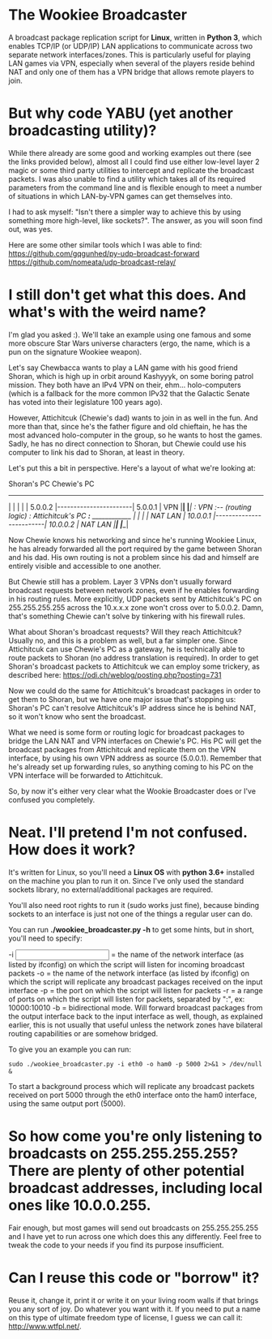 # The Wookiee Broadcaster

A broadcast package replication script for **Linux**, written in **Python 3**, which enables TCP/IP (or UDP/IP) LAN applications to communicate across two separate network interfaces/zones. This is particularly useful for playing LAN games via VPN, especially when several of the players reside behind NAT and only one of them has a VPN bridge that allows remote players to join.

# But why code YABU (yet another broadcasting utility)?

While there already are some good and working examples out there (see the links provided below), almost all I could find use either low-level layer 2 magic or some third party utilities to intercept and replicate the broadcast packets. I was also unable to find a utility which takes all of its required parameters from the command line and is flexible enough to meet a number of situations in which LAN-by-VPN games can get themselves into.

I had to ask myself: "Isn't there a simpler way to achieve this by using something more high-level, like sockets?". The answer, as you will soon find out, was yes.

Here are some other similar tools which I was able to find:
https://github.com/gqgunhed/py-udp-broadcast-forward
https://github.com/nomeata/udp-broadcast-relay/

# I still don't get what this does. And what's with the weird name?

I'm glad you asked :). We'll take an example using one famous and some more obscure Star Wars universe characters (ergo, the name, which is a pun on the signature Wookiee weapon).

Let's say Chewbacca wants to play a LAN game with his good friend Shoran, which is high up in orbit around Kashyyyk, on some boring patrol mission. They both have an IPv4 VPN on their, ehm... holo-computers (which is a fallback for the more common IPv32 that the Galactic Senate has voted into their legislature 100 years ago).

However, Attichitcuk (Chewie's dad) wants to join in as well in the fun. And more than that, since he's the father figure and old chieftain, he has the most advanced holo-computer in the group, so he wants to host the games. Sadly, he has no direct connection to Shoran, but Chewie could use his computer to link his dad to Shoran, at least in theory.

Let's put this a bit in perspective. Here's a layout of what we're looking at:


Shoran's PC                         Chewie's PC
 __________                         ____________
|          |                       |            |
| 5.0.0.2  |-----------------------|  5.0.0.1   | VPN
|__________|                       |____________|
                                         :
    VPN                                  :-- (routing logic)
                                         :                                Attichitcuk's PC
                                    _____:______                           ____________
                                   |            |                         |            |
                           NAT LAN |  10.0.0.1  |-------------------------|  10.0.0.2  | NAT LAN 
                                   |____________|                         |____________|



Now Chewie knows his networking and since he's running Wookiee Linux, he has already forwarded all the port required by the game between Shoran and his dad. His own routing is not a problem since his dad and himself are entirely visible and accessible to one another.

But Chewie still has a problem. Layer 3 VPNs don't usually forward broadcast requests between network zones, even if he enables forwarding in his routing rules. More explicitly, UDP packets sent by Attichitcuk's PC on 255.255.255.255 across the 10.x.x.x zone won't cross over to 5.0.0.2. Damn, that's something Chewie can't solve by tinkering with his firewall rules.

What about Shoran's broadcast requests? Will they reach Attichitcuk? Usually no, and this is a problem as well, but a far simpler one. Since Attichitcuk can use Chewie's PC as a gateway, he is technically able to route packets to Shoran (no address translation is required). In order to get Shoran's broadcast packets to Attichitcuk we can employ some trickery, as described here: https://odi.ch/weblog/posting.php?posting=731

Now we could do the same for Attichitcuk's broadcast packages in order to get them to Shoran, but we have one major issue that's stopping us: Shoran's PC can't resolve Attichitcuk's IP address since he is behind NAT, so it won't know who sent the broadcast.

What we need is some form or routing logic for broadcast packages to bridge the LAN NAT and VPN interfaces on Chewie's PC. His PC will get the broadcast packages from Attichitcuk and replicate them on the VPN interface, by using his own VPN address as source (5.0.0.1). Remember that he's already set up forwarding rules, so anything coming to his PC on the VPN interface will be forwarded to Attichitcuk.

So, by now it's either very clear what the Wookie Broadcaster does or I've confused you completely.

# Neat. I'll pretend I'm not confused. How does it work?

It's written for Linux, so you'll need a **Linux OS** with **python 3.6+** installed on the machine you plan to run it on. Since I've only used the standard sockets library, no external/additional packages are required.

You'll also need root rights to run it (sudo works just fine), because binding sockets to an interface is just not one of the things a regular user can do.

You can run **./wookiee_broadcaster.py -h** to get some hints, but in short, you'll need to specify:

-i <input> = the name of the network interface (as listed by ifconfig) on which the script will listen for incoming broadcast packets
-o <output> = the name of the network interface (as listed by ifconfig) on which the script will replicate any broadcast packages received on the input interface
-p <port> = the port on which the script will listen for packets
-r <range> = a range of ports on which the script will listen for packets, separated by ":", ex: 10000:10010
-b = bidirectional mode. Will forward broadcast packages from the output interface back to the input interface as well, though, as explained earlier, this is not usually that useful unless the network zones have bilateral routing capabilities or are somehow bridged.

To give you an example you can run:

```
sudo ./wookiee_broadcaster.py -i eth0 -o ham0 -p 5000 2>&1 > /dev/null &
```

To start a background process which will replicate any broadcast packets received on port 5000 through the eth0 interface onto the ham0 interface, using the same output port (5000).

# So how come you're only listening to broadcasts on 255.255.255.255? There are plenty of other potential broadcast addresses, including local ones like 10.0.0.255.

Fair enough, but most games will send out broadcasts on 255.255.255.255 and I have yet to run across one which does this any differently. Feel free to tweak the code to your needs if you find its purpose insufficient. 

# Can I reuse this code or "borrow" it?

Reuse it, change it, print it or write it on your living room walls if that brings you any sort of joy. Do whatever you want with it. If you need to put a name on this type of ultimate freedom type of license, I guess we can call it: http://www.wtfpl.net/.

